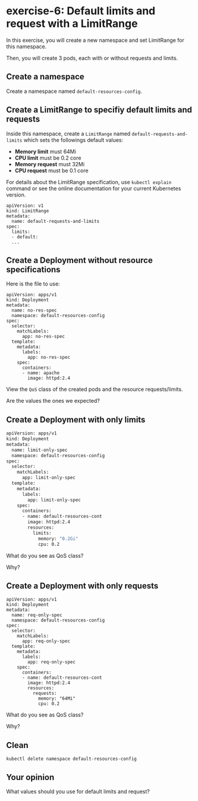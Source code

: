 # exercise-6: Default limits and request with a LimitRange

In this exercise, you will create a new namespace and set LimitRange for this namespace.

Then, you will create 3 pods, each with or without requests and limits.

## Create a namespace

Create a namespace named `default-resources-config`.

## Create a LimitRange to specifiy default limits and requests

Inside this namespace, create a `LimitRange` named `default-requests-and-limits` which sets the followings default values:
* **Memory limit** must 64Mi
* **CPU limit** must be 0.2 core
* **Memory request** must 32Mi
* **CPU request** must be 0.1 core

For details about the LimitRange specification, use `kubectl explain` command or see the online documentation for your current Kubernetes version.

```
apiVersion: v1
kind: LimitRange
metadata:
  name: default-requests-and-limits
spec:
  limits:
  - default:
  ...
```
## Create a Deployment without resource specifications

Here is the file to use:
```
apiVersion: apps/v1
kind: Deployment
metadata:
  name: no-res-spec
  namespace: default-resources-config
spec:
  selector:
    matchLabels:
      app: no-res-spec
  template:
    metadata:
      labels:
        app: no-res-spec
    spec:
      containers:
      - name: apache
        image: httpd:2.4
```

View the `QoS` class of the created pods and the resource requests/limits.

Are the values the ones we expected?

## Create a Deployment with only limits

```sh
apiVersion: apps/v1
kind: Deployment
metadata:
  name: limit-only-spec
  namespace: default-resources-config
spec:
  selector:
    matchLabels:
      app: limit-only-spec
  template:
    metadata:
      labels:
        app: limit-only-spec
    spec:
      containers:
      - name: default-resources-cont
        image: httpd:2.4
        resources:
          limits:
            memory: "0.2Gi"
            cpu: 0.2
```

What do you see as QoS class?

Why?

## Create a Deployment with only requests

```
apiVersion: apps/v1
kind: Deployment
metadata:
  name: req-only-spec
  namespace: default-resources-config
spec:
  selector:
    matchLabels:
      app: req-only-spec
  template:
    metadata:
      labels:
        app: req-only-spec
    spec:
      containers:
      - name: default-resources-cont
        image: httpd:2.4
        resources:
          requests:
            memory: "64Mi"
            cpu: 0.2
```

What do you see as QoS class?

Why?

## Clean
```
kubectl delete namespace default-resources-config
```
## Your opinion

What values should you use for default limits and request?